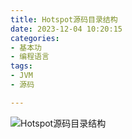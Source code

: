 ```yaml
---
title: Hotspot源码目录结构 
date: 2023-12-04 10:20:15 
categories:
- 基本功
- 编程语言 
tags:
- JVM
- 源码

---
```


![Hotspot源码目录结构](/pic/基本功/编程语言/Hotspot源码目录结构/Hotspot源码目录结构.png)


